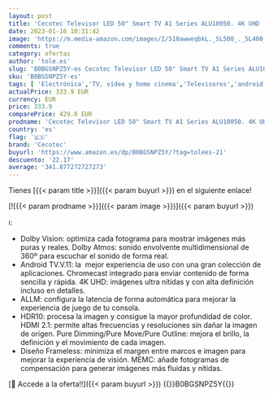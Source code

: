 ```yaml
---
layout: post
title: 'Cecotec Televisor LED 50" Smart TV A1 Series ALU10050. 4K UHD  Android 11  Diseño Frameless  MEMC  Dolby Vision y Dolby Atmos  HDR10  Modelo 2023'
date: 2023-01-16 10:31:42
image: 'https://m.media-amazon.com/images/I/510awweqbkL._SL500_._SL400_.jpg'
comments: true
category: ofertas
author: 'tole.es'
slug: 'B0BGSNPZ5Y-es Cecotec Televisor LED 50" Smart TV A1 Series ALU10050. 4K...'
sku: 'B0BGSNPZ5Y-es'
tags: [ 'Electrónica','TV, vídeo y home cinema','Televisores','android','cecotec','🇪🇸', ]
actualPrice: 333.9 EUR
currency: EUR
price: 333.9
comparePrice: 429.0 EUR
prodname: 'Cecotec Televisor LED 50" Smart TV A1 Series ALU10050. 4K UHD  Android 11  Diseño Frameless  MEMC  Dolby Vision y Dolby Atmos  HDR10  Modelo 2023'
country: 'es'
flag: '🇪🇸'
brand: 'Cecotec'
buyurl: 'https://www.amazon.es/dp/B0BGSNPZ5Y/?tag=tolees-21'
descuento: '22.17'
average: '341.877272727273'
---
```


Tienes [{{< param title >}}]({{< param buyurl >}}) en el siguiente enlace!

[![{{< param prodname >}}]({{< param image >}})]({{< param buyurl >}})

ℹ️:

- Dolby Vision: optimiza cada fotograma para mostrar imágenes más puras y reales. Dolby Atmos: sonido envolvente multidimensional de 360º para escuchar el sonido de forma real.
- Android TV.V.11: la  mejor experiencia de uso con una gran colección de aplicaciones. Chromecast integrado para enviar contenido de forma sencilla y rápida. 4K UHD: imágenes ultra nítidas y con alta definición incluso en detalles.
- ALLM: configura la latencia de forma automática para mejorar la experiencia de juego de tu consola.
- HDR10: procesa la imagen y consigue la mayor profundidad de color. HDMI 2.1: permite altas frecuencias y resoluciones sin dañar la imagen de origen. Pure Dimming/Pure Move/Pure Outline: mejora el brillo, la definición y el movimiento de cada imagen.
- Diseño Frameless: minimiza el margen entre marcos e imagen para mejorar la experiencia de visión. MEMC: añade fotogramas de compensación para generar imágenes más fluidas y nítidas.

[🛒 Accede a la oferta!!]({{< param buyurl >}})
{{<world>}}B0BGSNPZ5Y{{</world>}}

